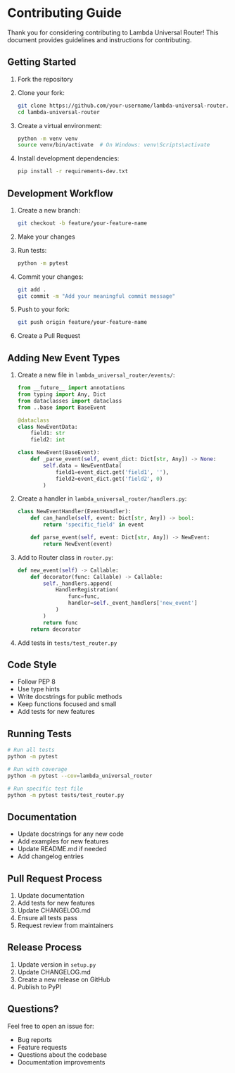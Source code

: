 # Contributing Guide

Thank you for considering contributing to Lambda Universal Router! This document provides guidelines and instructions for contributing.

## Getting Started

1. Fork the repository
2. Clone your fork:
   ```bash
   git clone https://github.com/your-username/lambda-universal-router.git
   cd lambda-universal-router
   ```

3. Create a virtual environment:
   ```bash
   python -m venv venv
   source venv/bin/activate  # On Windows: venv\Scripts\activate
   ```

4. Install development dependencies:
   ```bash
   pip install -r requirements-dev.txt
   ```

## Development Workflow

1. Create a new branch:
   ```bash
   git checkout -b feature/your-feature-name
   ```

2. Make your changes
3. Run tests:
   ```bash
   python -m pytest
   ```

4. Commit your changes:
   ```bash
   git add .
   git commit -m "Add your meaningful commit message"
   ```

5. Push to your fork:
   ```bash
   git push origin feature/your-feature-name
   ```

6. Create a Pull Request

## Adding New Event Types

1. Create a new file in `lambda_universal_router/events/`:
   ```python
   from __future__ import annotations
   from typing import Any, Dict
   from dataclasses import dataclass
   from ..base import BaseEvent

   @dataclass
   class NewEventData:
       field1: str
       field2: int

   class NewEvent(BaseEvent):
       def _parse_event(self, event_dict: Dict[str, Any]) -> None:
           self.data = NewEventData(
               field1=event_dict.get('field1', ''),
               field2=event_dict.get('field2', 0)
           )
   ```

2. Create a handler in `lambda_universal_router/handlers.py`:
   ```python
   class NewEventHandler(EventHandler):
       def can_handle(self, event: Dict[str, Any]) -> bool:
           return 'specific_field' in event

       def parse_event(self, event: Dict[str, Any]) -> NewEvent:
           return NewEvent(event)
   ```

3. Add to Router class in `router.py`:
   ```python
   def new_event(self) -> Callable:
       def decorator(func: Callable) -> Callable:
           self._handlers.append(
               HandlerRegistration(
                   func=func,
                   handler=self._event_handlers['new_event']
               )
           )
           return func
       return decorator
   ```

4. Add tests in `tests/test_router.py`

## Code Style

- Follow PEP 8
- Use type hints
- Write docstrings for public methods
- Keep functions focused and small
- Add tests for new features

## Running Tests

```bash
# Run all tests
python -m pytest

# Run with coverage
python -m pytest --cov=lambda_universal_router

# Run specific test file
python -m pytest tests/test_router.py
```

## Documentation

- Update docstrings for any new code
- Add examples for new features
- Update README.md if needed
- Add changelog entries

## Pull Request Process

1. Update documentation
2. Add tests for new features
3. Update CHANGELOG.md
4. Ensure all tests pass
5. Request review from maintainers

## Release Process

1. Update version in `setup.py`
2. Update CHANGELOG.md
3. Create a new release on GitHub
4. Publish to PyPI

## Questions?

Feel free to open an issue for:
- Bug reports
- Feature requests
- Questions about the codebase
- Documentation improvements
